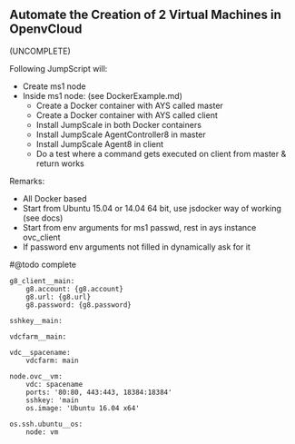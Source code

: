 ## Automate the Creation of 2 Virtual Machines in OpenvCloud

(UNCOMPLETE)

Following JumpScript will:

- Create ms1 node
- Inside ms1 node: (see DockerExample.md)
    - Create a Docker container with AYS called master
    - Create a Docker container with AYS called client
    - Install JumpScale in both Docker containers
    - Install JumpScale AgentController8 in master
    - Install JumpScale Agent8 in client
    - Do a test where a command gets executed on client from master & return works

Remarks:
- All Docker based
- Start from Ubuntu 15.04 or 14.04 64 bit, use jsdocker way of working (see docs)
- Start from env arguments for ms1 passwd, rest in ays instance ovc_client
- If password env arguments not filled in dynamically ask for it


#@todo complete

```
g8_client__main:
    g8.account: {g8.account}
    g8.url: {g8.url}
    g8.password: {g8.password}

sshkey__main:

vdcfarm__main:

vdc__spacename:
    vdcfarm: main

node.ovc__vm:
    vdc: spacename
    ports: '80:80, 443:443, 18384:18384'
    sshkey: 'main
    os.image: 'Ubuntu 16.04 x64'

os.ssh.ubuntu__os:
    node: vm
```